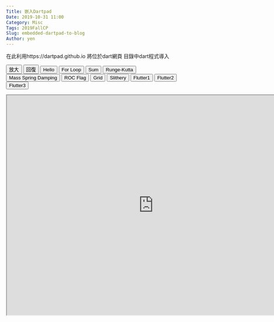 ```yaml
---
Title: 嵌入Dartpad
Date: 2019-10-31 11:00
Category: Misc
Tags: 2019FallCP
Slug: embedded-dartpad-to-blog
Author: yen
---
```


在此利用https://dartpad.github.io 將位於dart網頁 目錄中dart程式導入

<!-- PELICAN_END_SUMMARY -->

<script>
function getDart(dirname){
    source = "https://dartpad.dartlang.org/?id=555fae141cbd2dc10671e7e330b1d00a";
    document.getElementById("iframe").src = source ;
}
function getHtmlDart(dirname){
    source = "https://dartpad.dartlang.org/?id=b2ab311ac1fa0cf1052755d3438a2d70";
document.getElementById("iframe").src = source ;
}
function getFlutter(dirname){
    source = "https://dartpad.dartlang.org/?id=62f56f5e9aa783d6ea4ba74dead6575c";
document.getElementById("iframe").src = source ;
}
function largest(){
document.getElementById("iframe").width = document.body.clientWidth ;
document.getElementById("iframe").height = document.body.clientWidth*0.5 ;
}
function original(){
document.getElementById("iframe").width = 800 ;
document.getElementById("iframe").height = 600 ;
}
</script>
<!-- 取 Dart 程式的按鈕 -->
<p><button onclick="largest()">放大</button> <button onclick="original()">回復</button> <button onclick="getDart('hello')">Hello</button> <button onclick="getDart('for')">For Loop</button> <button onclick="getDart('sum')">Sum</button> <button onclick="getDart('runge_kutta')">Runge-Kutta</button> <button onclick="getDart('mass_spring_damping')">Mass Spring Damping</button> <button onclick="getHtmlDart('roc_flag')">ROC Flag</button> <button onclick="getHtmlDart('grid')">Grid</button> <button onclick="getHtmlDart('slithery')">Slithery</button> <button onclick="getFlutter('flutter1')">Flutter1</button> <button onclick="getFlutter('flutter2')">Flutter2</button> <button onclick="getFlutter('flutter3')">Flutter3</button></p>
<!-- 內建放入的 Dart 原始碼 -->
<p><iframe height="600" src="https://dartpad.dev/embed-inline.html?id=555fae141cbd2dc10671e7e330b1d00a" width="800"></iframe></p>